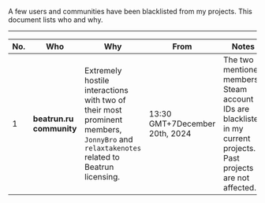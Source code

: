 A few users and communities have been blacklisted from my projects. This document lists who and why.

---
|No.|Who|Why|From|Notes|
|---|---|---|---|---|
|1| **beatrun.ru community**|Extremely hostile interactions with two of their most prominent members, `JonnyBro` and `relaxtakenotes` related to Beatrun licensing.|13:30 GMT+7December 20th, 2024|The two mentioned members' Steam account IDs are blacklisted in my current projects. Past projects are not affected.
